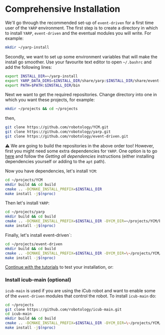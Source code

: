# Comprehensive Installation

We'll go through the recommended set-up of `event-driven` for a first time user of the `YARP` environment. 
The first step is to create a directory in which to install `YARP`, `event-driven` and the eventual modules you will write. For example:
```bash
mkdir ~/yarp-install
```
Secondly, we want to set up some environment variables that will make the install go smoother. Use your favourite text editor to open `~/.bashrc` and add the following lines:
```bash
export INSTALL_DIR=~/yarp-install
export YARP_DATA_DIRS=$INSTALL_DIR/share/yarp:$INSTALL_DIR/share/event-driven
export PATH=$PATH:$INSTALL_DIR/bin
```
Next we want to get the required repositories. Change directory into one in which you want these projects, for example:
```bash
mkdir ~/projects && cd ~/projects
```
then,
```bash
git clone https://github.com/robotology/YCM.git
git clone https://github.com/robotology/yarp.git
git clone https://github.com/robotology/event-driven.git
```
:warning: We are going to build the repositories in the above order too! However, first you might need some extra dependencies for `YARP`. One option is to go [here](http://wiki.icub.org/wiki/Linux:Installation_from_sources) and follow the _Getting all dependencies_ instructions (either installing dependencies yourself or adding to the `apt` path).

Now you have dependencies, let's install `YCM`:
```bash
cd ~/projects/YCM
mkdir build && cd build
cmake .. -DCMAKE_INSTALL_PREFIX=$INSTALL_DIR
make install -j$(nproc)
```

Then let's install `YARP`:
```bash
cd ~/projects/yarp
mkdir build && cd build
cmake .. -DCMAKE_INSTALL_PREFIX=$INSTALL_DIR -DYCM_DIR=~/projects/YCM/build
make install -j$(nproc)
```
Finally, let's install event-driven`:
```bash
cd ~/projects/event-driven
mkdir build && cd build
cmake .. -DCMAKE_INSTALL_PREFIX=$INSTALL_DIR -DYCM_DIR=\~/projects/YCM/build -DYARP_DIR=\~/projects/yarp/build
make install -j$(nproc)
```

[Continue with the tutorials](README.md) to test your installation, or:

### Install icub-main (optional)

`icub-main` is used if you are using the iCub robot and want to enable some of the `event-driven` modules that control the robot. To install `icub-main` do:
```bash
cd ~/projects
git clone https://github.com/robotology/icub-main.git
cd icub-main
mkdir build && cd build
cmake .. -DCMAKE_INSTALL_PREFIX=$INSTALL_DIR -DYCM_DIR=\~/projects/YCM/build -DYARP_DIR=\~/projects/yarp/build
make install -j$(nproc)
```